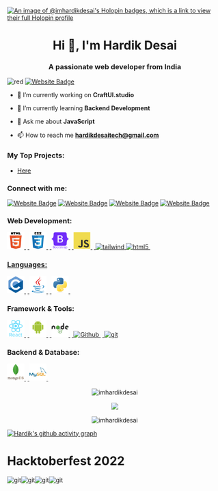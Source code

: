 
[![An image of @imhardikdesai's Holopin badges, which is a link to view their full Holopin profile](https://holopin.me/imhardikdesai)](https://holopin.io/@imhardikdesai)
<h1 align="center">Hi 👋, I'm Hardik Desai</h1>
<h3 align="center">A passionate web developer from India</h3>



![red](https://komarev.com/ghpvc/?username=imhardikdesai&color=red) [![Website Badge](https://img.shields.io/badge/Website-Hardik-red?style=flat&logo=Google-chrome&logoColor=white)]([https://imhardikdesai.netlify.app/](https://hardik-portfolio.vercel.app/))

<!-- Trophy Code  -->
<!-- <p align="left"> 
<a href="https://github.com/ryo-ma/github-profile-trophy">
<img src="https://github-profile-trophy.vercel.app/?username=imhardikdesai" alt="imhardikdesai" />
</a>
</p> -->

- 🔭 I’m currently working on **CraftUI.studio**

- 🌱 I’m currently learning **Backend Development**

- 💬 Ask me about **JavaScript**

- 📫 How to reach me **hardikdesaitech@gmail.com**


### My Top Projects:

- <a href="https://hardik-portfolio.vercel.app/projects" target="_blank" rel="noreferrer">Here</a>



<h3 align="left">Connect with me:</h3>
<div>

[![Website Badge](https://img.shields.io/badge/Hardik_Desai-white?style=flat&logo=LinkedIn&logoColor=blue)](https://linkedin.com/in/desai-hardik-6b239b213) [![Website Badge](https://img.shields.io/badge/imhardikdesai-white?style=flat&logo=Instagram&logoColor=red)](https://instagram.com/imhardikdesai) [![Website Badge](https://img.shields.io/badge/imhardikdesai-white?style=flat&logo=Snapchat&logoColor=yellow)](https://snapchat.com/add/imhardikdesai) [![Website Badge](https://img.shields.io/badge/imhardikdesai-white?style=flat&logo=Twitter&logoColor=blue)](https://twitter.com/imhardikdesai)

</div>

<h3 align="left">Web Development:</h3>

<a href="https://www.w3.org/html/" target="_blank" rel="noreferrer"> <img src="https://raw.githubusercontent.com/devicons/devicon/master/icons/html5/html5-original-wordmark.svg" alt="html5" width="40" height="40"/> </a> &nbsp;<a href="https://www.w3schools.com/css/" target="_blank" rel="noreferrer"> <img src="https://raw.githubusercontent.com/devicons/devicon/master/icons/css3/css3-original-wordmark.svg" alt="css3" width="40" height="40"/> </a> &nbsp;<a href="https://getbootstrap.com" target="_blank" rel="noreferrer"> <img src="https://raw.githubusercontent.com/devicons/devicon/master/icons/bootstrap/bootstrap-plain-wordmark.svg" alt="bootstrap" width="40" height="40"/> </a> &nbsp;<a href="https://developer.mozilla.org/en-US/docs/Web/JavaScript" target="_blank" rel="noreferrer"> <img src="https://raw.githubusercontent.com/devicons/devicon/master/icons/javascript/javascript-original.svg" alt="javascript" width="40" height="40"/> </a> &nbsp;<a href="https://tailwindcss.com/" target="_blank" rel="noreferrer"> <img src="https://www.vectorlogo.zone/logos/tailwindcss/tailwindcss-icon.svg" alt="tailwind" width="40" height="40"/> </a><a href="https://www.w3.org/html/" target="_blank" rel="noreferrer"> <img src="https://github.com/mui/material-ui/raw/master/docs/public/static/logo.svg" alt="html5" width="40" height="40"/> </a> &nbsp;<a href="https://www.w3schools.com/css/" target="_blank" rel="noreferrer"> 
</div>

<h3 align="left">Languages:</h3>

<a href="https://www.cprogramming.com/" target="_blank" rel="noreferrer"> <img src="https://raw.githubusercontent.com/devicons/devicon/master/icons/c/c-original.svg" alt="c" width="40" height="40"/> </a> &nbsp;<a href="https://www.java.com" target="_blank" rel="noreferrer"> <img src="https://raw.githubusercontent.com/devicons/devicon/master/icons/java/java-original.svg" alt="java" width="40" height="40"/> </a> &nbsp;<a href="https://www.python.com" target="_blank" rel="noreferrer"> <img src="https://raw.githubusercontent.com/devicons/devicon/master/icons/python/python-original.svg" alt="java" width="40" height="40"/> </a> &nbsp;
</div>

<h3 align="left">Framework & Tools:</h3>

 <a href="https://reactjs.org/" target="_blank" rel="noreferrer"> <img src="https://raw.githubusercontent.com/devicons/devicon/master/icons/react/react-original-wordmark.svg" alt="react" width="40" height="40"/> </a>&nbsp;<a href="https://developer.android.com" target="_blank" rel="noreferrer"> <img src="https://raw.githubusercontent.com/devicons/devicon/master/icons/android/android-original-wordmark.svg" alt="android" width="40" height="40"/> </a> &nbsp;<a href="https://nodejs.org" target="_blank" rel="noreferrer"> <img src="https://raw.githubusercontent.com/devicons/devicon/master/icons/nodejs/nodejs-original-wordmark.svg" alt="nodejs" width="40" height="40"/> </a> &nbsp;<a href="https://github.com" target="_blank" rel="noreferrer"> <img src="https://www.vectorlogo.zone/logos/github/github-tile.svg" alt="Github" width="40" height="40"/> </a> &nbsp;<a href="https://git-scm.com/" target="_blank" rel="noreferrer"> <img src="https://www.vectorlogo.zone/logos/git-scm/git-scm-icon.svg" alt="git" width="40" height="40"/> </a>
</div>

<h3 align="left">Backend & Database:</h3>

<a href="https://www.mongodb.com/" target="_blank" rel="noreferrer"> <img src="https://raw.githubusercontent.com/devicons/devicon/master/icons/mongodb/mongodb-original-wordmark.svg" alt="mongodb" width="40" height="40"/> </a> &nbsp;<a href="https://www.mysql.com/" target="_blank" rel="noreferrer"> <img src="https://raw.githubusercontent.com/devicons/devicon/master/icons/mysql/mysql-original-wordmark.svg" alt="mysql" width="40" height="40"/> </a> &nbsp;

</div>


<p align="center"><img align="center" src="https://github-readme-stats.vercel.app/api?username=imhardikdesai&show_icons=true&theme=dracula" alt="imhardikdesai" /></p>

<p align="center"><img align="center" src="https://github-readme-stats.vercel.app/api/top-langs/?username=imhardikdesai&layout=compact&theme=dracula&langs_count=10" /></p>

<p align="center"><img align="center" src="https://github-readme-streak-stats.herokuapp.com/?user=imhardikdesai&theme=radical" alt="imhardikdesai" /></p>

[![Hardik's github activity graph](https://activity-graph.herokuapp.com/graph?username=imhardikdesai&custom_title=Hardik%20Desai's%20Activity%20graph&hide_border=true&theme=merko)](https://github.com/imhardikdesai/imhardikdesai)


<h1>Hacktoberfest 2022</h1>
<div align="left">
<img src="https://www.holopin.io/_next/image?url=https%3A%2F%2Fassets.holopin.io%2FeyJidWNrZXQiOiJob2xvcGluLWFzc2V0cyIsImtleSI6ImFzc2V0cy9jbDhkNmZycXowMTgxMDltaGFleGpmczRwIiwiZWRpdHMiOnsicm90YXRlIjpudWxsfX0%3D&w=1920&q=75" alt="git" width="200" height="200"/><img src="https://www.holopin.io/_next/image?url=https%3A%2F%2Fassets.holopin.io%2FeyJidWNrZXQiOiJob2xvcGluLWFzc2V0cyIsImtleSI6ImFzc2V0cy9jbDhkODlvaTAwMDE3MDlpZjdsdWxhNHV5IiwiZWRpdHMiOnsicm90YXRlIjpudWxsfX0%3D&w=1920&q=75" alt="git" width="200" height="200"/><img src="https://www.holopin.io/_next/image?url=https%3A%2F%2Fassets.holopin.io%2FeyJidWNrZXQiOiJob2xvcGluLWFzc2V0cyIsImtleSI6ImFzc2V0cy9jbDhkOHRrZnAwMDMyMDlqbmtxZTF3dzVhIiwiZWRpdHMiOnsicm90YXRlIjpudWxsfX0%3D&w=1920&q=75" alt="git" width="200" height="200"/><img src="https://www.holopin.io/_next/image?url=https%3A%2F%2Fassets.holopin.io%2FeyJidWNrZXQiOiJob2xvcGluLWFzc2V0cyIsImtleSI6ImFzc2V0cy9jbDhkOHVrb3MwMDk0MDlqbnVuaGRhcDd3IiwiZWRpdHMiOnsicm90YXRlIjpudWxsfX0%3D&w=1920&q=75" alt="git" width="200" height="200"/>
</div>
